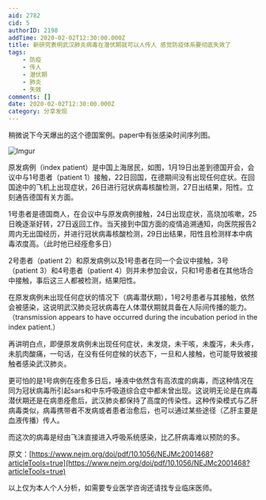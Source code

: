 ```yaml
---
aid: 2782
cid: 5
authorID: 2198
addTime: 2020-02-02T12:30:00.000Z
title: 新研究表明武汉肺炎病毒在潜伏期就可以人传人 感觉防疫体系要彻底失效了
tags:
    - 防疫
    - 传人
    - 潜伏期
    - 肺炎
    - 失效
comments: []
date: 2020-02-02T12:30:00.000Z
category: 分享发现
---
```


稍微说下今天爆出的这个德国案例。paper中有张感染时间序列图。

![Imgur](https://imgur.com/ITnTDS5.png)

原发病例（index patient）是中国上海居民，如图，1月19日出差到德国开会，会议中与1号患者（patient 1）接触，22日回国，在德期间没有出现任何症状。在回国途中的飞机上出现症状，26日进行冠状病毒核酸检测，27日出结果，阳性。立刻通告德国有关方面。

1号患者是德国商人，在会议中与原发病例接触，24日出现症状，高烧加咳嗽，25日晚逐渐好转，27日返回工作。当天接到中国方面的疫情追溯通知，向医院报告2周内无出国经历，并进行冠状病毒核酸检测，29日出结果，阳性且检测样本中病毒浓度高。（此时他已经痊愈多日）

2号患者（patient 2）和原发病例以及1号患者在同一个会议中接触，3号（patient 3）和4号患者（patient 4）则并未参加会议，只和1号患者在其他场合中接触，事后这三人都被检测，结果阳性。

在原发病例未出现任何症状的情况下（病毒潜伏期），1号2号患者与其接触，依然会被感染，这说明武汉肺炎冠状病毒在人体潜伏期就具备在人际间传播的能力。（transmission appears to have occurred during the incubation period in the index patient.）

再讲明白点，即便原发病例未出现任何症状，未发烧，未干咳，未腹泻，未头疼，未肌肉酸痛，一句话，在没有任何症候的状态下，一旦和人接触，也可能导致被接触者感染武汉肺炎。

更可怕的是1号病例在痊愈多日后，唾液中依然含有高浓度的病毒，而这种情况在同为冠状病毒所引起sars和中东呼吸道综合症中都未曾出现。这说明无论是在病毒潜伏期还是在病患痊愈后，武汉肺炎都保持了高度的传染性。这种传染模式与乙肝病毒类似，病毒携带者不发病或者患者治愈后，也可以通过某些途径（乙肝主要是血液传播）传人。

而这次的病毒是经由飞沫直接进入呼吸系统感染，比乙肝病毒难以预防的多。

原文：[https://www.nejm.org/doi/pdf/10.1056/NEJMc2001468?articleTools=true](https://www.nejm.org/doi/pdf/10.1056/NEJMc2001468?articleTools=true)

以上仅为本人个人分析，如需要专业医学咨询还请找专业临床医师。
